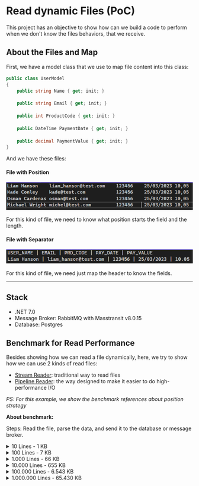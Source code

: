 # Read dynamic Files (PoC)

This project has an objective to show how can we build a code to perform when we don't know the files behaviors, that we receive.

## About the Files and Map

First, we have a model class that we use to map file content into this class:

```csharp
public class UserModel
{
    public string Name { get; init; }

    public string Email { get; init; }

    public int ProductCode { get; init; }

    public DateTime PaymentDate { get; init; }

    public decimal PaymentValue { get; init; }
}
```

And we have these files:

#### File with Position

![Position Files](https://raw.githubusercontent.com/alexalvess/poc-read-dynamic-file/main/.assets/img/position-file-sample.png)

For this kind of file, we need to know what position starts the field and the length.

#### File with Separator

![Separator Files](https://github.com/alexalvess/poc-read-dynamic-file/blob/main/.assets/img/separator-file-sample.png?raw=true)

For this kind of file, we need just map the header to know the fields.

---

## Stack

* .NET 7.0
* Message Broker: RabbitMQ with Masstransit v8.0.15
* Database: Postgres

## Benchmark for Read Performance

Besides showing how we can read a file dynamically, here, we try to show how we can use 2 kinds of read files:
* [Stream Reader](https://learn.microsoft.com/en-us/dotnet/api/system.io.stream?view=net-7.0): traditional way to read files
* [Pipeline Reader](https://learn.microsoft.com/en-us/dotnet/standard/io/pipelines): the way designed to make it easier to do high-performance I/O

_PS: For this example, we show the benchmark references about position strategy_

**About benchmark:**

Steps: Read the file, parse the data, and send it to the database or message broker.

<details>
<summary>10 Lines - 1 KB</summary>
    <table>
        <thead>
            <tr>
            	<th>#</th>
        	    <th>Strategy</th>
                <th>Mean</th>
                <th>Error</th>
                <th>Op/s</th>
            </tr>
        </thead>
        <tbody>
            <tr>
            	<td rowspan=2>Send to DB</td>
                <td>Stream</td>
                <td>275.1 ms</td>
                <td>NA</td>
                <td>3.635</td>
            </tr>
            <tr>
                <td>Pipe</td>
                <td>259.6 ms</td>
                <td>NA</td>
                <td>3.852</td>
            </tr>
            <tr>
            	<td rowspan=2>Send to Broker</td>
                <td>Stream</td>
                <td>436.7 ms</td>
                <td>NA</td>
                <td>2.290</td>
            </tr>
            <tr>
                <td>Pipe</td>
                <td>419.8 ms</td>
                <td>NA</td>
                <td>2.382</td>
            </tr>
        </tbody>
    </table>
</details>

<details>
<summary>100 Lines - 7 KB</summary>
    <table>
        <thead>
            <tr>
            	<th>#</th>
        	    <th>Strategy</th>
                <th>Mean</th>
                <th>Error</th>
                <th>Op/s</th>
            </tr>
        </thead>
        <tbody>
            <tr>
            	<td rowspan=2>Send to DB</td>
                <td>Stream</td>
                <td>375.8 ms</td>
                <td>NA</td>
                <td>2.661</td>
            </tr>
            <tr>
                <td>Pipe</td>
                <td>362.5 ms</td>
                <td>NA</td>
                <td>2.759</td>
            </tr>
             <tr>
            	<td rowspan=2>Send to Broker</td>
                <td>Stream</td>
                <td>457.3 ms</td>
                <td>NA</td>
                <td>2.187</td>
            </tr>
            <tr>
                <td>Pipe</td>
                <td>447.9 ms</td>
                <td>NA</td>
                <td>2.232</td>
            </tr>
        </tbody>
    </table>
</details>

<details>
<summary>1.000 Lines - 66 KB</summary>
    <table>
        <thead>
            <tr>
            	<th>#</th>
        	    <th>Strategy</th>
                <th>Mean</th>
                <th>Error</th>
                <th>Op/s</th>
            </tr>
        </thead>
        <tbody>
            <tr>
            	<td rowspan=2>Send to DB</td>
                <td>Stream</td>
                <td>1.575 s</td>
                <td>NA</td>
                <td>0.6350</td>
            </tr>
            <tr>
                <td>Pipe</td>
                <td>1.499 s</td>
                <td>NA</td>
                <td>0.6671</td>
            </tr>
             <tr>
            	<td rowspan=2>Send to Broker</td>
                <td>Stream</td>
                <td>960.3 ms</td>
                <td>NA</td>
                <td>1.041</td>
            </tr>
            <tr>
                <td>Pipe</td>
                <td>860.9 ms</td>
                <td>NA</td>
                <td>1.162</td>
            </tr>
        </tbody>
    </table>
</details>

<details>
<summary>10.000 Lines - 655 KB</summary>
    <table>
        <thead>
            <tr>
            	<th>#</th>
        	    <th>Strategy</th>
                <th>Mean</th>
                <th>Error</th>
                <th>Op/s</th>
            </tr>
        </thead>
        <tbody>
            <tr>
            	<td rowspan=2>Send to DB</td>
                <td>Stream</td>
                <td>13.01 s</td>
                <td>NA</td>
                <td>0.0769</td>
            </tr>
            <tr>
                <td>Pipe</td>
                <td>12.62 s</td>
                <td>NA</td>
                <td>0.0793</td>
            </tr>
             <tr>
            	<td rowspan=2>Send to Broker</td>
                <td>Stream</td>
                <td>3.795 s</td>
                <td>NA</td>
                <td>0.2635</td>
            </tr>
            <tr>
                <td>Pipe</td>
                <td>3.819 s</td>
                <td>NA</td>
                <td>0.2619</td>
            </tr>
        </tbody>
    </table>
</details>

<details>
<summary>100.000 Lines - 6.543 KB</summary>
    <table>
        <thead>
            <tr>
            	<th>#</th>
        	    <th>Strategy</th>
                <th>Mean</th>
                <th>Error</th>
                <th>Op/s</th>
            </tr>
        </thead>
        <tbody>
            <tr>
            	<td rowspan=2>Send to DB</td>
                <td>Stream</td>
                <td>125.2 s</td>
                <td>NA</td>
                <td>0.0080</td>
            </tr>
            <tr>
                <td>Pipe</td>
                <td>148.7 s</td>
                <td>NA</td>
                <td>0.0067</td>
            </tr>
             <tr>
            	<td rowspan=2>Send to Broker</td>
                <td>Stream</td>
                <td>35.59 s</td>
                <td>NA</td>
                <td>0.0281</td>
            </tr>
            <tr>
                <td>Pipe</td>
                <td>40.20 s</td>
                <td>NA</td>
                <td>0.0249</td>
            </tr>
        </tbody>
    </table>
</details>

<details>
<summary>1.000.000 Lines - 65.430 KB</summary>
    <table>
        <thead>
            <tr>
            	<th>#</th>
        	    <th>Strategy</th>
                <th>Mean</th>
                <th>Error</th>
                <th>Op/s</th>
            </tr>
        </thead>
        <tbody>
            <tr>
            	<td rowspan=2>Send to DB</td>
                <td>Stream</td>
                <td>22.48 m</td>
                <td>NA</td>
                <td>0.0007</td>
            </tr>
            <tr>
                <td>Pipe</td>
                <td>24.13 m</td>
                <td>NA</td>
                <td>0.0007</td>
            </tr>
             <tr>
            	<td rowspan=2>Send to Broker</td>
                <td>Stream</td>
                <td>421.9 s</td>
                <td>NA</td>
                <td>0.0024</td>
            </tr>
            <tr>
                <td>Pipe</td>
                <td>390.1 s</td>
                <td>NA</td>
                <td>0.0026</td>
            </tr>
        </tbody>
    </table>
</details>